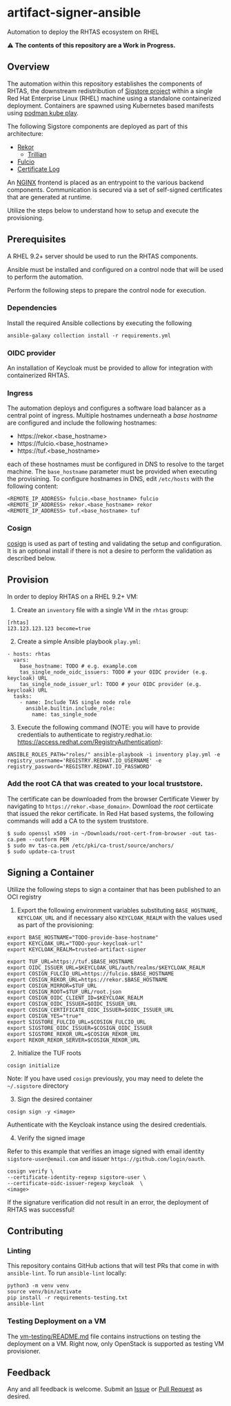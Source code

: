 # artifact-signer-ansible

Automation to deploy the RHTAS ecosystem on RHEL

:warning: **The contents of this repository are a Work in Progress.**

## Overview

The automation within this repository establishes the components of RHTAS, the downstream redistribution of [Sigstore project](https://sigstore.dev) within a single Red Hat Enterprise Linux (RHEL) machine using a standalone containerized deployment. Containers are spawned using Kubernetes based manifests using
[podman kube play](https://docs.podman.io/en/latest/markdown/podman-kube-play.1.html).

The following Sigstore components are deployed as part of this architecture:

* [Rekor](https://docs.sigstore.dev/rekor/overview)
    * [Trillian](https://github.com/google/trillian)
* [Fulcio](https://docs.sigstore.dev/fulcio/overview)
* [Certificate Log](https://docs.sigstore.dev/fulcio/certificate-issuing-overview)

An [NGINX](https://www.nginx.com) frontend is placed as an entrypoint to the various backend components. Communication is secured via a set of self-signed certificates that are generated at runtime.

Utilize the steps below to understand how to setup and execute the provisioning.

## Prerequisites

A RHEL 9.2+ server should be used to run the RHTAS components.

Ansible must be installed and configured on a control node that will be used to perform the automation.

Perform the following steps to prepare the control node for execution.

### Dependencies

Install the required Ansible collections by executing the following

```shell
ansible-galaxy collection install -r requirements.yml
```

### OIDC provider

An installation of Keycloak must be provided to allow for integration with containerized RHTAS.

### Ingress

The automation deploys and configures a software load balancer as a central point of ingress. Multiple hostnames underneath a _base hostname_ are configured and include the following hostnames:

* https://rekor.<base_hostname>
* https://fulcio.<base_hostname>
* https://tuf.<base_hostname>

each of these hostnames must be configured in DNS to resolve to the target machine. The `base_hostname` parameter must be provided
when executing the provisining. To configure hostnames in DNS, edit `/etc/hosts` with the following content:

```
<REMOTE_IP_ADDRESS> fulcio.<base_hostname> fulcio
<REMOTE_IP_ADDRESS> rekor.<base_hostname> rekor
<REMOTE_IP_ADDRESS> tuf.<base_hostname> tuf
```

### Cosign

[cosign](https://github.com/sigstore/cosign) is used as part of testing and validating the setup and configuration. It is an optional install if there is not a desire to perform the validation as described below.

## Provision

In order to deploy RHTAS on a RHEL 9.2+ VM:

1. Create an `inventory` file with a single VM in the `rhtas` group:
  ```
  [rhtas]
  123.123.123.123 become=true
  ```
2. Create a simple Ansible playbook `play.yml`:
  ```
  - hosts: rhtas
    vars:
      base_hostname: TODO # e.g. example.com
      tas_single_node_oidc_issuers: TODO # your OIDC provider (e.g. keycloak) URL
      tas_single_node_issuer_url: TODO # your OIDC provider (e.g. keycloak) URL
    tasks:
      - name: Include TAS single node role
        ansible.builtin.include_role:
          name: tas_single_node
  ```
3. Execute the following command (NOTE: you will have to provide credentials to authenticate to registry.redhat.io: https://access.redhat.com/RegistryAuthentication):
  ```shell
  ANSIBLE_ROLES_PATH="roles/" ansible-playbook -i inventory play.yml -e registry_username='REGISTRY.REDHAT.IO_USERNAME' -e registry_password='REGISTRY.REDHAT.IO_PASSWORD'
  ```

### Add the root CA that was created to your local truststore.

The certificate can be downloaded from the browser Certificate Viewer by navigating to `https://rekor.<base_domain>`.
Download the _root_ certiicate that issued the rekor certificate.
In Red Hat based systems, the following commands will add a CA to the system truststore.

```shell
$ sudo openssl x509 -in ~/Downloads/root-cert-from-browser -out tas-ca.pem --outform PEM
$ sudo mv tas-ca.pem /etc/pki/ca-trust/source/anchors/
$ sudo update-ca-trust
```

## Signing a Container

Utilize the following steps to sign a container that has been published to an OCI registry

1. Export the following environment variables substituting `BASE_HOSTNAME`, `KEYCLOAK_URL` and if necessary also `KEYCLOAK_REALM` with the values used as part of the provisioning:

```shell
export BASE_HOSTNAME="TODO-provide-base-hostname"
export KEYCLOAK_URL="TODO-your-keycloak-url"
export KEYCLOAK_REALM=trusted-artifact-signer

export TUF_URL=https://tuf.$BASE_HOSTNAME
export OIDC_ISSUER_URL=$KEYCLOAK_URL/auth/realms/$KEYCLOAK_REALM
export COSIGN_FULCIO_URL=https://fulcio.$BASE_HOSTNAME
export COSIGN_REKOR_URL=https://rekor.$BASE_HOSTNAME
export COSIGN_MIRROR=$TUF_URL
export COSIGN_ROOT=$TUF_URL/root.json
export COSIGN_OIDC_CLIENT_ID=$KEYCLOAK_REALM
export COSIGN_OIDC_ISSUER=$OIDC_ISSUER_URL
export COSIGN_CERTIFICATE_OIDC_ISSUER=$OIDC_ISSUER_URL
export COSIGN_YES="true"
export SIGSTORE_FULCIO_URL=$COSIGN_FULCIO_URL
export SIGSTORE_OIDC_ISSUER=$COSIGN_OIDC_ISSUER
export SIGSTORE_REKOR_URL=$COSIGN_REKOR_URL
export REKOR_REKOR_SERVER=$COSIGN_REKOR_URL
```

2. Initialize the TUF roots

```shell
cosign initialize
```

Note: If you have used `cosign` previously, you may need to delete the `~/.sigstore` directory

3. Sign the desired container

```shell
cosign sign -y <image>
```

Authenticate with the Keycloak instance using the desired credentials.

4. Verify the signed image

Refer to this example that verifies an image signed with email identity `sigstore-user@email.com` and issuer `https://github.com/login/oauth`.

```shell
cosign verify \
--certificate-identity-regexp sigstore-user \
--certificate-oidc-issuer-regexp keycloak  \
<image>
```

If the signature verification did not result in an error, the deployment of RHTAS was successful!

## Contributing

### Linting

This repository contains GitHub actions that will test PRs that come in with `ansible-lint`. To run `ansible-lint` locally:

```shell
python3 -m venv venv
source venv/bin/activate
pip install -r requirements-testing.txt
ansible-lint
```

### Testing Deployment on a VM

The [vm-testing/README.md](vm-testing/README.md) file contains instructions on testing the deployment on a VM. Right now, only OpenStack is supported as testing VM provisioner.

## Feedback

Any and all feedback is welcome. Submit an [Issue](https://github.com/securesign/artifact-signer-ansible/issues) or [Pull Request](https://github.com/securesign/artifact-signer-ansible/pulls) as desired.
